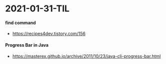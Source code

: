 # 2021-01-31-TIL



#### find command

- https://recipes4dev.tistory.com/156

#### Progress Bar in Java

- https://masterex.github.io/archive/2011/10/23/java-cli-progress-bar.html

